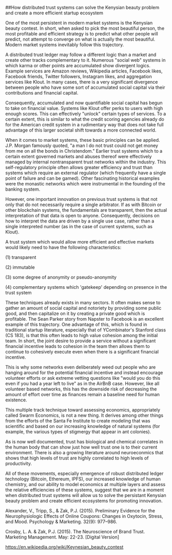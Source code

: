 ##How distributed trust systems can solve the Kenysian beauty problem and create a more efficient startup ecosystem

One of the most persistent in modern market systems is the Kenysian beauty contest. In short, when asked to pick the most beautiful person, the most profitable and efficient strategy is to predict what other people will predict, not attempt to converge on what is actually the most beautiful.  Modern market systems inevitably follow this trajectory.

A distributed trust ledger may follow a different logic than a market and create other tracks complementary to it. Numerous "social web" systems in which karma or other points are accumulated show divergent logics. Example services are Amazon reviews, Wikipedia articles, Facebook likes, Facebook friends, Twitter followers, Instagram likes, and aggregation services like Klout. In many cases, there is a very significant divergence between people who have some sort of accumulated social capital via their contributions and financial capital.

Consequently, accumulated and now quantifiable social capital has begun to take on financial value. Systems like Klout offer perks to users with high enough scores. This can effectively "unlock" certain types of services. To a certain extent, this is similar to what the credit scoring agencies already do for the American credit system in a rudimentary way that does not take full advantage of this larger societal shift towards a more connected world.

When it comes to market systems, these basic principles can be applied. J.P. Morgan famously quoted, "a man I do not trust could not get money from me on all the bonds in Christendom." Earlier trust systems which to a certain extent governed markets and abuses thereof were effectively managed by internal nontransparent trust networks within the industry. This self-regulatory principle often allows greater efficiency and trust than systems which require an external regulator (which frequently have a single point of failure and can be gamed). Other fascinating historical examples were the monastic networks which were instrumental in the founding of the banking system.

However, one important innovation on previous trust systems is that not only that do not necessarily require a single arbitrator. If as with Bitcoin or other blockchain systems, the fundamentals are transparent, then the actual interpretation of that data is open to anyone. Consequently, decisions on how to interpret the data are driven by a single use case, rather than a single interpreted number (as in the case of current systems, such as Klout).

A trust system which would allow more efficient and effective markets would likely need to have the following characteristics:

 (1) transparent

 (2) immutable

 (3) some degree of anonymity or pseudo-anonymity

 (4) complementary systems which 'gatekeep' depending on presence in the trust system

These techniques already exists in many sectors. It often makes sense to gather an amount of social capital and notoriety by providing some public good, and then capitalize on it by creating a private good which is profitable. The Sean Parker story from Napster to Facebook is an excellent example of this trajectory. One advantage of this, which is found in traditional startup literature, especially that of YCombinator's Stanford class (CS 183), is that this often leads to high value cohesion among the initial team. In short, the joint desire to provide a service without a significant financial incentive leads to cohesion in the team then allows them to continue to cohesively execute even when there is a significant financial incentive.

This is why some networks even deliberately weed out people who are hanging around for the potential financial incentive and instead encourage volunteer efforts or ask extreme vetting questions like "would you do this even if you had a year left to live" as in the AirBnB case. However, like all volunteer based networks, this has the downside risk of decreasing the amount of effort over time as finances remain a baseline need for human existence.

This multiple track technique toward assessing economics, appropriately called Swarm Economics, is not a new thing. It derives among other things from the efforts of the Santa Fe Institute to create modeling that was scientific and based on our increasing knowledge of natural systems (for example, the various types of stigmergy that appear in ant colonies).

As is now well documented, trust has biological and chemical correlates in the human body that can show just how well trust one is to their current environment.  There is also a growing literature around neuroeconmics that shows that high levels of trust are highly correlated to high levels of productivity.

All of these movements, especially emergence of robust distributed ledger technology (Bitcoin, Ethereum, IPFS), our increased knowledge of human chemistry, and our ability to model economics at multiple layers and assess the relative efficiencies of these systems, suggest that we are in a moment when distributed trust systems will allow us to solve the persistant Kenysian beauty problem and create efficient ecosystems for promoting innovation.



Alexander, V., Tripp, S., & Zak, P.J. (2015). Preliminary Evidence for the Neurophysiologic Effects of Online Coupons: Changes in Oxytocin, Stress, and Mood.  Psychology & Marketing. 32(9): 977–986.

Crosby, L. A. & Zak, P.J. (2015). The Neuroscience of Brand Trust. Marketing Management. May: 22-23. [Digital Version]

https://en.wikipedia.org/wiki/Keynesian_beauty_contest
